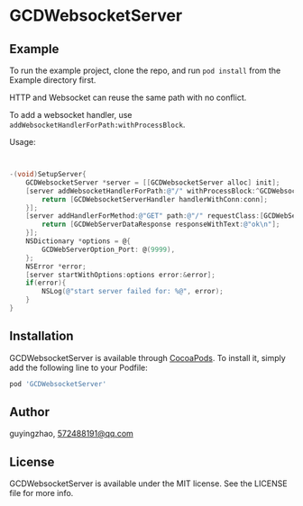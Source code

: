 # GCDWebsocketServer

## Example

To run the example project, clone the repo, and run `pod install` from the Example directory first.

HTTP and Websocket can reuse the same path with no conflict.

To add a websocket handler, use `addWebsocketHandlerForPath:withProcessBlock`.

Usage:

```objectivec


-(void)SetupServer{
    GCDWebsocketServer *server = [[GCDWebsocketServer alloc] init];
    [server addWebsocketHandlerForPath:@"/" withProcessBlock:^GCDWebsocketServerHandler * _Nullable(GCDWebsocketServerConnection * _Nonnull conn) {
        return [GCDWebsocketServerHandler handlerWithConn:conn];
    }];
    [server addHandlerForMethod:@"GET" path:@"/" requestClass:[GCDWebServerRequest class] processBlock:^GCDWebServerResponse * _Nullable(__kindof GCDWebServerRequest * _Nonnull request) {
        return [GCDWebServerDataResponse responseWithText:@"ok\n"];
    }];
    NSDictionary *options = @{
        GCDWebServerOption_Port: @(9999),
    };
    NSError *error;
    [server startWithOptions:options error:&error];
    if(error){
        NSLog(@"start server failed for: %@", error);
    }
}
```

## Installation

GCDWebsocketServer is available through [CocoaPods](https://cocoapods.org). To install
it, simply add the following line to your Podfile:

```ruby
pod 'GCDWebsocketServer'
```

## Author

guyingzhao, 572488191@qq.com

## License

GCDWebsocketServer is available under the MIT license. See the LICENSE file for more info.
